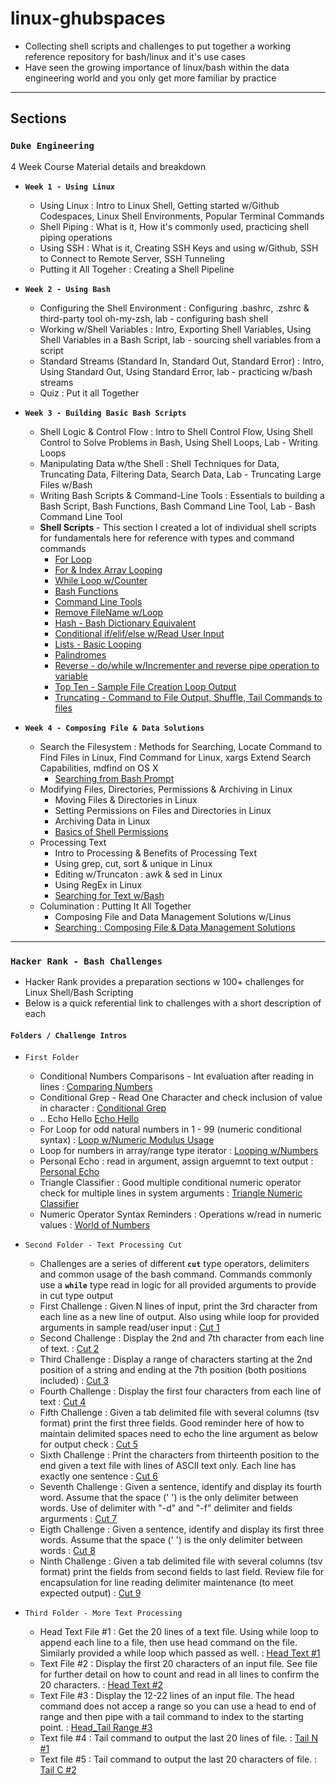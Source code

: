 # linux-ghubspaces 

* Collecting shell scripts and challenges to put together a working reference repository for bash/linux and it's use cases
* Have seen the growing importance of linux/bash within the data engineering world and you only get more familiar by practice

--- 

## **Sections**

### **`Duke Engineering`**
4 Week Course Material details and breakdown

* **`Week 1 - Using Linux`**
    - Using Linux : Intro to Linux Shell, Getting started w/Github Codespaces, Linux Shell Environments, Popular Terminal Commands
    - Shell Piping : What is it, How it's commonly used, practicing shell piping operations
    - Using SSH : What is it, Creating SSH Keys and using w/Github, SSH to Connect to Remote Server, SSH Tunneling
    - Putting it All Togeher : Creating a Shell Pipeline

* **`Week 2 - Using Bash`**
    - Configuring the Shell Environment : Configuring .bashrc, .zshrc & third-party tool oh-my-zsh, lab - configuring bash shell
    - Working w/Shell Variables : Intro, Exporting Shell Variables, Using Shell Variables in a Bash Script, lab - sourcing shell variables from a script
    - Standard Streams (Standard In, Standard Out, Standard Error) : Intro, Using Standard Out, Using Standard Error, lab - practicing w/bash streams
    - Quiz : Put it all Together

* **`Week 3 - Building Basic Bash Scripts`** 
    - Shell Logic & Control Flow : Intro to Shell Control Flow, Using Shell Control to Solve Problems in Bash, Using Shell Loops, Lab - Writing Loops
    - Manipulating Data w/the Shell : Shell Techniques for Data, Truncating Data, Filtering Data, Search Data, Lab - Truncating Large Files w/Bash
    - Writing Bash Scripts & Command-Line Tools : Essentials to building a Bash Script, Bash Functions, Bash Command Line Tool, Lab - Bash Command Line Tool
    - **Shell Scripts** - This section I created a lot of individual shell scripts for fundamentals here for reference with types and command commands 
        - [For Loop](/deng_duke/basic-opening-weeks/fruitloop.sh)
        - [For & Index Array Looping](/deng_duke/basic-opening-weeks/loops.sh)
        - [While Loop w/Counter](/deng_duke/basic-opening-weeks/while-loop.sh)
        - [Bash Functions](/deng_duke/basic-opening-weeks/bash-functions.sh)
        - [Command Line Tools](/deng_duke/basic-opening-weeks/cli.sh)
        - [Remove FileName w/Loop](/deng_duke/basic-opening-weeks/dropten.sh)
        - [Hash - Bash Dictionary Equivalent](/deng_duke/basic-opening-weeks/hashes.sh)
        - [Conditional if/elif/else w/Read User Input](/deng_duke/basic-opening-weeks/if-else.sh)
        - [Lists - Basic Looping](/deng_duke/basic-opening-weeks/lists.sh)
        - [Palindromes](/deng_duke/basic-opening-weeks/palindromes.sh)
        - [Reverse - do/while w/Incrementer and reverse pipe operation to variable](/deng_duke/basic-opening-weeks/reverse.sh)
        - [Top Ten - Sample File Creation Loop Output](/deng_duke/basic-opening-weeks/topten.sh)
        - [Truncating - Command to File Output, Shuffle, Tail Commands to files](/deng_duke/basic-opening-weeks/truncating.sh)

* **`Week 4 - Composing File & Data Solutions`**
    - Search the Filesystem : Methods for Searching, Locate Command to Find Files in Linux, Find Command for Linux, xargs Extend Search Capabilities, mdfind on OS X
        - [Searching from Bash Prompt](/deng_duke/closing-week-items/SearchCommands/README.md)
    - Modifying Files, Directories, Permissions & Archiving in Linux
        - Moving Files & Directories in Linux
        - Setting Permissions on Files and Directories in Linux
        - Archiving Data in Linux
        - [Basics of Shell Permissions](/deng_duke/closing-week-items/ShellPermissionsLab/README.md)
    - Processing Text
        - Intro to Processing & Benefits of Processing Text 
        - Using grep, cut, sort & unique in Linux
        - Editing w/Truncaton : awk & sed in Linux
        - Using RegEx in Linux
        - [Searching for Text w/Bash](/deng_duke/closing-week-items/Searching%20for%20Text%20with%20Bash/README.md)
    - Columination : Putting It All Together
        - Composing File and Data Management Solutions w/Linus
        - [Searching : Composing File & Data Management Solutions](/deng_duke/closing-week-items/ComposingFileDataSolutions/README.md)

---

### **`Hacker Rank - Bash Challenges`**
* Hacker Rank provides a preparation sections w 100+ challenges for Linux Shell/Bash Scripting 
* Below is a quick referential link to challenges with a short description of each

#### `Folders / Challenge Intros`
* `First Folder`
    - Conditional Numbers Comparisons - Int evaluation after reading in lines : [Comparing Numbers](/hacker_rank/diff_easy/comparing_numbers.sh)
    - Conditional Grep - Read One Character and check inclusion of value in character : [Conditional Grep](/hacker_rank/diff_easy/conditional_grep.sh)
    - .. Echo Hello [Echo Hello](/hacker_rank/diff_easy/lets_echo.sh)
    - For Loop for odd natural numbers in 1 - 99 (numeric conditional syntax) : [Loop w/Numeric Modulus Usage](/hacker_rank/diff_easy/looping_skipping.sh)
    - Loop for numbers in array/range type iterator : [Looping w/Numbers](/hacker_rank/diff_easy/looping_with_numbers.sh)
    - Personal Echo : read in argument, assign arguemnt to text output : [Personal Echo](/hacker_rank/diff_easy/personal-echo.sh)
    - Triangle Classifier : Good multiple conditional numeric operator check for multiple lines in system arguments : [Triangle Numeric Classifier](/hacker_rank/diff_easy/triangle_classifier.sh)
    - Numeric Operator Syntax Reminders : Operations w/read in numeric values : [World of Numbers](/hacker_rank/diff_easy/world_of_numbers.sh)

* `Second Folder - Text Processing Cut`
    - Challenges are a series of different **`cut`** type operators, delimiters and common usage of the bash command. Commands commonly use a **`while`** type read in logic for all provided arguments to provide in cut type output
    - First Challenge : Given N lines of input, print the 3rd character from each line as a new line of output. Also using while loop for provided arguments in sample read/user input : [Cut 1](/hacker_rank/diff_easy_2_cut/txtprocess_cut1.sh)
    - Second Challenge : Display the 2nd and 7th character from each line of text. : [Cut 2](/hacker_rank/diff_easy_2_cut/txtprocess_cut2.sh)
    - Third Challenge : Display a range of characters starting at the 2nd position of a string and ending at the 7th position (both positions included) : [Cut 3](/hacker_rank/diff_easy_2_cut/txtprocess_cut3.sh)
    - Fourth Challenge : Display the first four characters from each line of text : [Cut 4](/hacker_rank/diff_easy_2_cut/txtprocess_cut4.sh)
    - Fifth Challenge : Given a tab delimited file with several columns (tsv format) print the first three fields. Good reminder here of how to maintain delimited spaces need to echo the line argument as below for output check : [Cut 5](/hacker_rank/diff_easy_2_cut/txtprocess_cut5.sh)
    - Sixth Challenge : Print the characters from thirteenth position to the end given a text file with lines of ASCII text only. Each line has exactly one sentence : [Cut 6](/hacker_rank/diff_easy_2_cut/txtprocess_cut6.sh)
    - Seventh Challenge : Given a sentence, identify and display its fourth word. Assume that the space (' ') is the only delimiter between words. Use of delimiter with "-d" and "-f" delimiter and fields argurments : [Cut 7](/hacker_rank/diff_easy_2_cut/txtprocess_cut7.sh)
    - Eigth Challenge : Given a sentence, identify and display its first three words. Assume that the space (' ')  is the only delimiter between words : [Cut 8](/hacker_rank/diff_easy_2_cut/txtprocess_cut8.sh)
    - Ninth Challenge : Given a tab delimited file with several columns (tsv format) print the fields from second fields to last field. Review file for encapsulation for line reading delimiter maintenance (to meet expected output) : [Cut 9](/hacker_rank/diff_easy_2_cut/txtprocess_cut9.sh)

* `Third Folder - More Text Processing`
    - Head Text File #1 : Get the 20 lines of a text file. Using while loop to append each line to a file, then use head command on the file. Similarly provided a while loop which passed as well. : [Head Text #1](/hacker_rank/diff_easy_3_txtprcssng/head_text_1.sh)
    - Text File #2 : Display the first 20 characters of an input file. See file for further detail on how to count and read in all lines to confirm the 20 characters. : [Head Text #2](/hacker_rank/diff_easy_3_txtprcssng/head_text_2.sh)
    - Text File #3 : Display the 12-22 lines of an input file. The head command does not accep a range so you can use a head to end of range and then pipe with a tail command to index to the starting point. : [Head_Tail Range #3](/hacker_rank/diff_easy_3_txtprcssng/head_text_3.sh)
    - Text file #4 : Tail command to output the last 20 lines of file. : [Tail N #1](/hacker_rank/diff_easy_3_txtprcssng/tail_text_1.sh)
    - Text file #5 : Tail command to output the last 20 characters of file. : [Tail C #2](/hacker_rank/diff_easy_3_txtprcssng/tail_text_2.sh)


